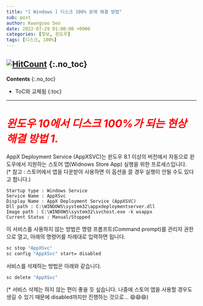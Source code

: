 ```yaml
---
title: "[ Windows ] 디스크 100% 문제 해결 방법" 
sub: post
author: Kwangsoo Seo
date: 2022-07-29 01:00:00 +0900
categories: [정보, 윈도우]
tags: [디스크, 100%]
---
```

[![HitCount](https://hits.dwyl.com/MonosLab/post7.svg?style=flat-square)](http://hits.dwyl.com/MonosLab/post7)
{:.no_toc}
---
**Contents**
{:.no_toc}

* ToC와 교체됨
{:toc}  

---
# <span style="color:red">***윈도우 10에서 디스크 100%가 되는 현상 해결 방법 1.***</span>   

AppX Deployment Service (AppXSVC)는 윈도우 8.1 이상의 버전에서 자동으로 윈도우에서 지원하는 스토어 앱(Widnows Store App) 실행을 위한 프로세스입니다.   
(* 참고 : 스토어에서 앱을 다운받아 사용하면 이 옵션을 끌 경우 실행이 안될 수도 있다고 합니다.)   

```
Startup type : Windows Service 
Service Name : AppXSvc 
Display Name : AppX Deployment Service (AppXSVC) 
Dll path : C:\WINDOWS\system32\appxdeploymentserver.dll 
Image path : C:\WINDOWS\system32\svchost.exe -k wsappx  
Current Status : Manual/Stopped 
```

이 서비스를 사용하지 않는 방법은 명령 프롬프트(Command prompt)를 관리자 권한으로 열고, 아래의 명령어를 차례대로 입력하면 됩니다.

```bash
sc stop "AppXSvc" 
sc config "AppXSvc" start= disabled 
```

서비스를 삭제하는 방법은 아래와 같습니다.

```bash
sc delete "AppXSvc"
```

(* 서비스 삭제는 하지 않는 편이 좋을 듯 싶습니다. 나중에 스토어 앱을 사용할 경우도 생길 수 있기 때문에 disabled까지만 진행하는 것으로... 😄😄😄)

